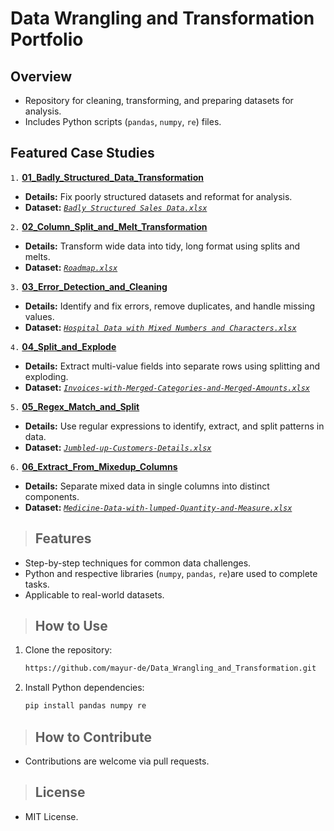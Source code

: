 # **Data Wrangling and Transformation Portfolio**

## **Overview**  
- Repository for cleaning, transforming, and preparing datasets for analysis.  
- Includes Python scripts (`pandas`, `numpy`, `re`) files.  

## **Featured Case Studies**  

`1.` [**01_Badly_Structured_Data_Transformation**](https://github.com/mayur-de/Data_Wrangling_and_Transformation/blob/c0ca78591639ce7eff511736e6e5fba7f1c2038c/01_Badly_Structured_Data_Transformation.ipynb)
- **Details:** Fix poorly structured datasets and reformat for analysis. 
- **Dataset:** [_`Badly Structured Sales Data.xlsx`_](https://github.com/mayur-de/Data_Wrangling_and_Transformation/blob/416e2452b2b241703eeebd3e3f9d6baa56c10273/Datasets/Badly%20Structured%20Sales%20Data.xlsx)

`2.` [**02_Column_Split_and_Melt_Transformation**](https://github.com/mayur-de/Data_Wrangling_and_Transformation/blob/c0ca78591639ce7eff511736e6e5fba7f1c2038c/02_Column_Split_and_Melt_Transformation.ipynb)
- **Details:** Transform wide data into tidy, long format using splits and melts.  
- **Dataset:** [_`Roadmap.xlsx`_](https://github.com/mayur-de/Data_Wrangling_and_Transformation/blob/4d144e3bee40df161dff061c3cb2376092ffdc77/Datasets/Roadmap.xlsx)

`3.` [**03_Error_Detection_and_Cleaning**](https://github.com/mayur-de/Data_Wrangling_and_Transformation/blob/c0ca78591639ce7eff511736e6e5fba7f1c2038c/03_Error_Detection_and_Cleaning.ipynb)  
- **Details:** Identify and fix errors, remove duplicates, and handle missing values.  
- **Dataset:** [_`Hospital Data with Mixed Numbers and Characters.xlsx`_](https://github.com/mayur-de/Data_Wrangling_and_Transformation/blob/466a92eb8f0bc3812d6c2eb79a697afe94d36676/Datasets/Hospital%20Data%20with%20Mixed%20Numbers%20and%20Characters.xlsx)

`4.` [**04_Split_and_Explode**](https://github.com/mayur-de/Data_Wrangling_and_Transformation/blob/c0ca78591639ce7eff511736e6e5fba7f1c2038c/04_Split_and_Explode.ipynb) 
- **Details:** Extract multi-value fields into separate rows using splitting and exploding.  
- **Dataset:** [_`Invoices-with-Merged-Categories-and-Merged-Amounts.xlsx`_](https://github.com/mayur-de/Data_Wrangling_and_Transformation/blob/466a92eb8f0bc3812d6c2eb79a697afe94d36676/Datasets/Invoices-with-Merged-Categories-and-Merged-Amounts.xlsx)

`5.` [**05_Regex_Match_and_Split**](https://github.com/mayur-de/Data_Wrangling_and_Transformation/blob/4625b8ab9accf57d76777c9879d45e631ba658f5/05_Regex_Match_and_Split.ipynb)
- **Details:** Use regular expressions to identify, extract, and split patterns in data.  
- **Dataset:** [_`Jumbled-up-Customers-Details.xlsx`_](https://github.com/mayur-de/Data_Wrangling_and_Transformation/blob/466a92eb8f0bc3812d6c2eb79a697afe94d36676/Datasets/Jumbled-up-Customers-Details.xlsx)

`6.` [**06_Extract_From_Mixedup_Columns**](https://github.com/mayur-de/Data_Wrangling_and_Transformation/blob/8c6a35703fd1d39eac05ede650a7ba090f951ce6/06_Extract_From_Mixedup_Columns.ipynb)
- **Details:** Separate mixed data in single columns into distinct components.  
- **Dataset:** [_`Medicine-Data-with-lumped-Quantity-and-Measure.xlsx`_](https://github.com/mayur-de/Data_Wrangling_and_Transformation/blob/466a92eb8f0bc3812d6c2eb79a697afe94d36676/Datasets/Medicine-Data-with-lumped-Quantity-and-Measure.xlsx)

> ## **Features**  
- Step-by-step techniques for common data challenges.  
- Python and respective libraries (`numpy`, `pandas`, `re`)are used to complete tasks. 
- Applicable to real-world datasets.  


> ## **How to Use**  
1. Clone the repository:  
   ```bash
   https://github.com/mayur-de/Data_Wrangling_and_Transformation.git
   ```  
2. Install Python dependencies:  
   ```bash
   pip install pandas numpy re
   ```  

> ## **How to Contribute**  
- Contributions are welcome via pull requests.  

> ## **License**  
- MIT License.  
